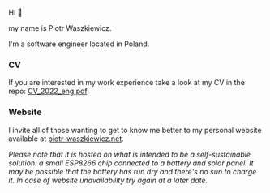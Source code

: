 Hi 👋

my name is Piotr Waszkiewicz.

I'm a software engineer located in Poland.

### CV

If you are interested in my work experience take a look at my CV in the repo: 
[CV_2022_eng.pdf](CV_2022_eng.pdf). 

### Website

I invite all of those wanting to get to know me better to my personal website available at
[piotr-waszkiewicz.net](http://piotr-waszkiewicz.net).

*Please note that it is hosted on what is intended to be a self-sustainable solution: a small 
ESP8266 chip connected to a battery and solar panel. It may be possible that the battery has run dry
and there's no sun to charge it. In case of website unavailability try again at a later date.*

<!--
**Waszker/Waszker** is a ✨ _special_ ✨ repository because its `README.md` (this file) appears on your GitHub profile.

Here are some ideas to get you started:

- 🔭 I’m currently working on ...
- 🌱 I’m currently learning ...
- 👯 I’m looking to collaborate on ...
- 🤔 I’m looking for help with ...
- 💬 Ask me about ...
- 📫 How to reach me: ...
- 😄 Pronouns: ...
- ⚡ Fun fact: ...
-->
